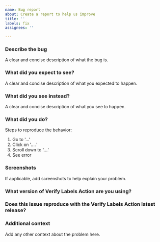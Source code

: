 ```yaml
---
name: Bug report
about: Create a report to help us improve
title: ''
labels: fix
assignees: ''

---
```


### Describe the bug
A clear and concise description of what the bug is.

### What did you expect to see?
A clear and concise description of what you expected to happen.

### What did you see instead?
A clear and concise description of what you see to happen.

### What did you do?
Steps to reproduce the behavior:
1. Go to '...'
2. Click on '....'
3. Scroll down to '....'
4. See error

### Screenshots
If applicable, add screenshots to help explain your problem.

### What version of Verify Labels Action are you using?


### Does this issue reproduce with the Verify Labels Action latest release?


### Additional context
Add any other context about the problem here.
